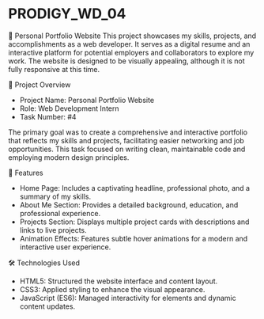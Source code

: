 # PRODIGY_WD_04

🎯 Personal Portfolio Website
This project showcases my skills, projects, and accomplishments as a web developer. It serves as a digital resume and an interactive platform for potential employers and collaborators to explore my work. The website is designed to be visually appealing, although it is not fully responsive at this time.

📌 Project Overview

- Project Name: Personal Portfolio Website
- Role: Web Development Intern
- Task Number: #4

The primary goal was to create a comprehensive and interactive portfolio that reflects my skills and projects, facilitating easier networking and job opportunities. This task focused on writing clean, maintainable code and employing modern design principles.

🎨 Features

- Home Page: Includes a captivating headline, professional photo, and a summary of my skills.
- About Me Section: Provides a detailed background, education, and professional experience.
- Projects Section: Displays multiple project cards with descriptions and links to live projects.
- Animation Effects: Features subtle hover animations for a modern and interactive user experience.

🛠️ Technologies Used

- HTML5: Structured the website interface and content layout.
- CSS3: Applied styling to enhance the visual appearance.
- JavaScript (ES6): Managed interactivity for elements and dynamic content updates.
